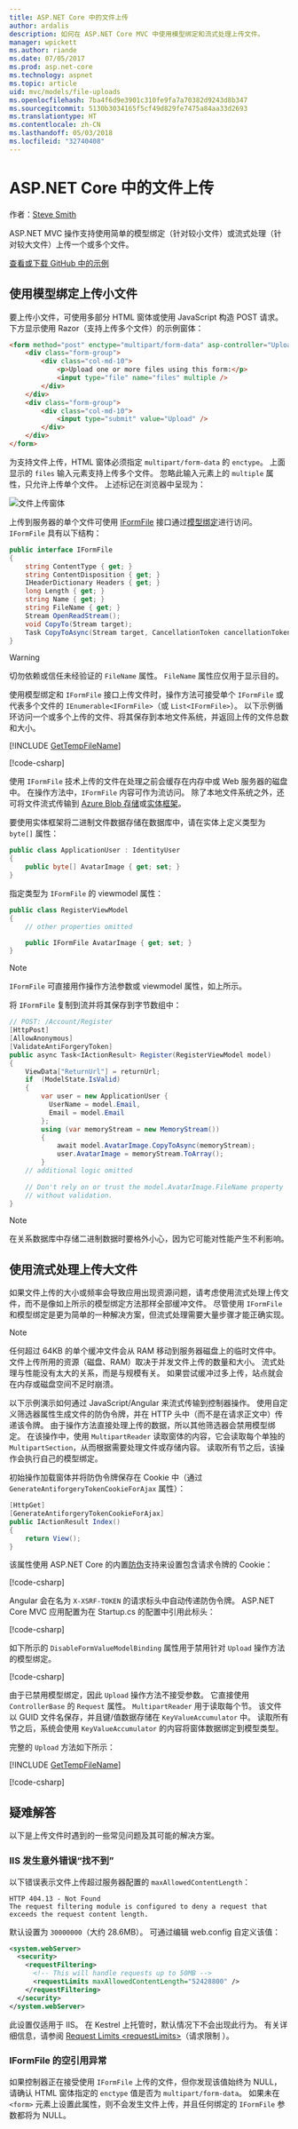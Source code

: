 ```yaml
---
title: ASP.NET Core 中的文件上传
author: ardalis
description: 如何在 ASP.NET Core MVC 中使用模型绑定和流式处理上传文件。
manager: wpickett
ms.author: riande
ms.date: 07/05/2017
ms.prod: asp.net-core
ms.technology: aspnet
ms.topic: article
uid: mvc/models/file-uploads
ms.openlocfilehash: 7ba4f6d9e3901c310fe9fa7a70382d9243d8b347
ms.sourcegitcommit: 5130b3034165f5cf49d829fe7475a84aa33d2693
ms.translationtype: HT
ms.contentlocale: zh-CN
ms.lasthandoff: 05/03/2018
ms.locfileid: "32740408"
---
```

# <a name="file-uploads-in-aspnet-core"></a>ASP.NET Core 中的文件上传

作者：[Steve Smith](https://ardalis.com/)

ASP.NET MVC 操作支持使用简单的模型绑定（针对较小文件）或流式处理（针对较大文件）上传一个或多个文件。

[查看或下载 GitHub 中的示例](https://github.com/aspnet/Docs/tree/master/aspnetcore/mvc/models/file-uploads/sample/FileUploadSample)

## <a name="uploading-small-files-with-model-binding"></a>使用模型绑定上传小文件

要上传小文件，可使用多部分 HTML 窗体或使用 JavaScript 构造 POST 请求。 下方显示使用 Razor（支持上传多个文件）的示例窗体：

```html
<form method="post" enctype="multipart/form-data" asp-controller="UploadFiles" asp-action="Index">
    <div class="form-group">
        <div class="col-md-10">
            <p>Upload one or more files using this form:</p>
            <input type="file" name="files" multiple />
        </div>
    </div>
    <div class="form-group">
        <div class="col-md-10">
            <input type="submit" value="Upload" />
        </div>
    </div>
</form>
```

为支持文件上传，HTML 窗体必须指定 `multipart/form-data` 的 `enctype`。 上面显示的 `files` 输入元素支持上传多个文件。 忽略此输入元素上的 `multiple` 属性，只允许上传单个文件。 上述标记在浏览器中呈现为：

![文件上传窗体](file-uploads/_static/upload-form.png)

上传到服务器的单个文件可使用 [IFormFile](/dotnet/api/microsoft.aspnetcore.http.iformfile) 接口通过[模型绑定](xref:mvc/models/model-binding)进行访问。 `IFormFile` 具有以下结构：

```csharp
public interface IFormFile
{
    string ContentType { get; }
    string ContentDisposition { get; }
    IHeaderDictionary Headers { get; }
    long Length { get; }
    string Name { get; }
    string FileName { get; }
    Stream OpenReadStream();
    void CopyTo(Stream target);
    Task CopyToAsync(Stream target, CancellationToken cancellationToken = null);
}
```

> [!WARNING]
> 切勿依赖或信任未经验证的 `FileName` 属性。 `FileName` 属性应仅用于显示目的。

使用模型绑定和 `IFormFile` 接口上传文件时，操作方法可接受单个 `IFormFile` 或代表多个文件的 `IEnumerable<IFormFile>`（或 `List<IFormFile>`）。 以下示例循环访问一个或多个上传的文件、将其保存到本地文件系统，并返回上传的文件总数和大小。

[!INCLUDE [GetTempFileName](../../includes/GetTempFileName.md)]

[!code-csharp[](file-uploads/sample/FileUploadSample/Controllers/UploadFilesController.cs?name=snippet1)]

使用 `IFormFile` 技术上传的文件在处理之前会缓存在内存中或 Web 服务器的磁盘中。 在操作方法中，`IFormFile` 内容可作为流访问。 除了本地文件系统之外，还可将文件流式传输到 [Azure Blob 存储](https://azure.microsoft.com/documentation/articles/vs-storage-aspnet5-getting-started-blobs/)或[实体框架](https://docs.microsoft.com/ef/core/index)。

要使用实体框架将二进制文件数据存储在数据库中，请在实体上定义类型为 `byte[]` 属性：

```csharp
public class ApplicationUser : IdentityUser
{
    public byte[] AvatarImage { get; set; }
}
```

指定类型为 `IFormFile` 的 viewmodel 属性：

```csharp
public class RegisterViewModel
{
    // other properties omitted

    public IFormFile AvatarImage { get; set; }
}
```

> [!NOTE]
> `IFormFile` 可直接用作操作方法参数或 viewmodel 属性，如上所示。

将 `IFormFile` 复制到流并将其保存到字节数组中：

```csharp
// POST: /Account/Register
[HttpPost]
[AllowAnonymous]
[ValidateAntiForgeryToken]
public async Task<IActionResult> Register(RegisterViewModel model)
{
    ViewData["ReturnUrl"] = returnUrl;
    if  (ModelState.IsValid)
    {
        var user = new ApplicationUser {
          UserName = model.Email,
          Email = model.Email
        };
        using (var memoryStream = new MemoryStream())
        {
            await model.AvatarImage.CopyToAsync(memoryStream);
            user.AvatarImage = memoryStream.ToArray();
        }
    // additional logic omitted
    
    // Don't rely on or trust the model.AvatarImage.FileName property 
    // without validation.
}
```

> [!NOTE]
> 在关系数据库中存储二进制数据时要格外小心，因为它可能对性能产生不利影响。

## <a name="uploading-large-files-with-streaming"></a>使用流式处理上传大文件

如果文件上传的大小或频率会导致应用出现资源问题，请考虑使用流式处理上传文件，而不是像如上所示的模型绑定方法那样全部缓冲文件。 尽管使用 `IFormFile` 和模型绑定是更为简单的一种解决方案，但流式处理需要大量步骤才能正确实现。

> [!NOTE]
> 任何超过 64KB 的单个缓冲文件会从 RAM 移动到服务器磁盘上的临时文件中。 文件上传所用的资源（磁盘、RAM）取决于并发文件上传的数量和大小。 流式处理与性能没有太大的关系，而是与规模有关。 如果尝试缓冲过多上传，站点就会在内存或磁盘空间不足时崩溃。

以下示例演示如何通过 JavaScript/Angular 来流式传输到控制器操作。 使用自定义筛选器属性生成文件的防伪令牌，并在 HTTP 头中（而不是在请求正文中）传递该令牌。 由于操作方法直接处理上传的数据，所以其他筛选器会禁用模型绑定。 在该操作中，使用 `MultipartReader` 读取窗体的内容，它会读取每个单独的 `MultipartSection`，从而根据需要处理文件或存储内容。 读取所有节之后，该操作会执行自己的模型绑定。

初始操作加载窗体并将防伪令牌保存在 Cookie 中（通过 `GenerateAntiforgeryTokenCookieForAjax` 属性）：

```csharp
[HttpGet]
[GenerateAntiforgeryTokenCookieForAjax]
public IActionResult Index()
{
    return View();
}
```

该属性使用 ASP.NET Core 的内置[防伪](xref:security/anti-request-forgery)支持来设置包含请求令牌的 Cookie：

[!code-csharp[](file-uploads/sample/FileUploadSample/Filters/GenerateAntiforgeryTokenCookieForAjaxAttribute.cs?name=snippet1)]

Angular 会在名为 `X-XSRF-TOKEN` 的请求标头中自动传递防伪令牌。 ASP.NET Core MVC 应用配置为在 Startup.cs 的配置中引用此标头：

[!code-csharp[](file-uploads/sample/FileUploadSample/Startup.cs?name=snippet1)]

如下所示的 `DisableFormValueModelBinding` 属性用于禁用针对 `Upload` 操作方法的模型绑定。

[!code-csharp[](file-uploads/sample/FileUploadSample/Filters/DisableFormValueModelBindingAttribute.cs?name=snippet1)]

由于已禁用模型绑定，因此 `Upload` 操作方法不接受参数。 它直接使用 `ControllerBase` 的 `Request` 属性。 `MultipartReader` 用于读取每个节。 该文件以 GUID 文件名保存，并且键/值数据存储在 `KeyValueAccumulator` 中。 读取所有节之后，系统会使用 `KeyValueAccumulator` 的内容将窗体数据绑定到模型类型。

完整的 `Upload` 方法如下所示：

[!INCLUDE [GetTempFileName](../../includes/GetTempFileName.md)]

[!code-csharp[](file-uploads/sample/FileUploadSample/Controllers/StreamingController.cs?name=snippet1)]

## <a name="troubleshooting"></a>疑难解答

以下是上传文件时遇到的一些常见问题及其可能的解决方案。

### <a name="unexpected-not-found-error-with-iis"></a>IIS 发生意外错误“找不到”

以下错误表示文件上传超过服务器配置的 `maxAllowedContentLength`：

```
HTTP 404.13 - Not Found
The request filtering module is configured to deny a request that exceeds the request content length.
```

默认设置为 `30000000`（大约 28.6MB）。 可通过编辑 web.config 自定义该值：

```xml
<system.webServer>
  <security>
    <requestFiltering>
      <!-- This will handle requests up to 50MB -->
      <requestLimits maxAllowedContentLength="52428800" />
    </requestFiltering>
  </security>
</system.webServer>
```

此设置仅适用于 IIS。 在 Kestrel 上托管时，默认情况下不会出现此行为。 有关详细信息，请参阅 [Request Limits \<requestLimits\>](/iis/configuration/system.webServer/security/requestFiltering/requestLimits/)（请求限制 <requestLimits>）。

### <a name="null-reference-exception-with-iformfile"></a>IFormFile 的空引用异常

如果控制器正在接受使用 `IFormFile` 上传的文件，但你发现该值始终为 NULL，请确认 HTML 窗体指定的 `enctype` 值是否为 `multipart/form-data`。 如果未在 `<form>` 元素上设置此属性，则不会发生文件上传，并且任何绑定的 `IFormFile` 参数都将为 NULL。
